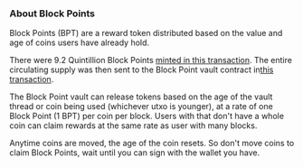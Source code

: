 ### About Block Points

Block Points (BPT) are a reward token distributed based on the value and age of coins users have already hold. 

There were 9.2 Quintillion Block Points [minted in this transaction](https://explorer.salemkode.com/tx/2420c5803f7318160bd4ed6729eecb8385688b79fa5653b8c64a1a8167b5e79f). The entire circulating supply was then sent to the Block Point vault contract in[this transaction](https://explorer.salemkode.com/address/bitcoincash:r0ak899wsk9mr9wz78tw2pnppumzry6ypejfvsad6u4vrj4kdewpwsmza35av).

The Block Point vault can release tokens based on the age of the vault thread or coin being used (whichever utxo is younger), at a rate of one Block Point (1 BPT) per coin per block. Users with that don't have a whole coin can claim rewards at the same rate as user with many blocks.

Anytime coins are moved, the age of the coin resets. So don't move coins to claim Block Points, wait until you can sign with the wallet you have. 